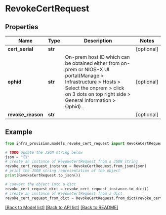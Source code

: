 # RevokeCertRequest


## Properties

Name | Type | Description | Notes
------------ | ------------- | ------------- | -------------
**cert_serial** | **str** |  | [optional] 
**ophid** | **str** | On-prem host ID which can be obtained either from on-prem or NIOS-X UI portal(Manage &gt; Infrastructure &gt; Hosts &gt; Select the onprem &gt; click on 3 dots on top right side &gt; General Information &gt; Ophid) . | [optional] 
**revoke_reason** | **str** |  | [optional] 

## Example

```python
from infra_provision.models.revoke_cert_request import RevokeCertRequest

# TODO update the JSON string below
json = "{}"
# create an instance of RevokeCertRequest from a JSON string
revoke_cert_request_instance = RevokeCertRequest.from_json(json)
# print the JSON string representation of the object
print(RevokeCertRequest.to_json())

# convert the object into a dict
revoke_cert_request_dict = revoke_cert_request_instance.to_dict()
# create an instance of RevokeCertRequest from a dict
revoke_cert_request_from_dict = RevokeCertRequest.from_dict(revoke_cert_request_dict)
```
[[Back to Model list]](../README.md#documentation-for-models) [[Back to API list]](../README.md#documentation-for-api-endpoints) [[Back to README]](../README.md)


